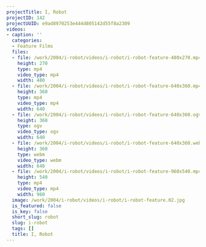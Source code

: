 ```yaml
---
projectTitle: I, Robot
projectID: 142
projectUUID: e9ad8970253e444d805142d55f8a2309
videos:
- caption: ''
  categories:
  - Feature Films
  files:
  - file: /work/2004/i-robot/videos/i-robot/i-robot-feature-480x270.mp4
    height: 270
    type: mp4
    video_type: mp4
    width: 480
  - file: /work/2004/i-robot/videos/i-robot/i-robot-feature-640x360.mp4
    height: 360
    type: mp4
    video_type: mp4
    width: 640
  - file: /work/2004/i-robot/videos/i-robot/i-robot-feature-640x360.ogv
    height: 360
    type: ogv
    video_type: ogv
    width: 640
  - file: /work/2004/i-robot/videos/i-robot/i-robot-feature-640x360.webm
    height: 360
    type: webm
    video_type: webm
    width: 640
  - file: /work/2004/i-robot/videos/i-robot/i-robot-feature-960x540.mp4
    height: 540
    type: mp4
    video_type: mp4
    width: 960
  image: /work/2004/i-robot/videos/i-robot/i-robot-feature.02.jpg
  is_featured: false
  is_key: false
  short_slug: robot
  slug: i-robot
  tags: []
  title: I, Robot
---
```


